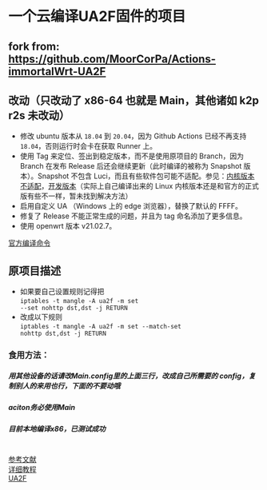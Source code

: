 
# 一个云编译UA2F固件的项目


## fork from: https://github.com/MoorCorPa/Actions-immortalWrt-UA2F

## 改动（只改动了 x86-64 也就是 Main，其他诸如 k2p r2s 未改动）

 - 修改 ubuntu 版本从 `18.04` 到 `20.04`，因为 Github Actions 已经不再支持 `18.04`，否则运行时会卡在获取 Runner 上。
 - 使用 Tag 来定位、签出到稳定版本，而不是使用原项目的 Branch，因为 Branch 在发布 Release 后还会继续更新（此时编译的被称为 Snapshot 版本）。Snapshot 不包含 Luci，而且有些软件包可能不适配。参见：[内核版本不适配](https://openwrt.org/faq/cannot_satisfy_dependencies)，[开发版本](https://openwrt.org/zh/releases/snapshot)（实际上自己编译出来的 Linux 内核版本还是和官方的正式版有些不一样，暂未找到解决方法）
 - 启用自定义 UA （Windows 上的 edge 浏览器），替换了默认的 FFFF。
 - 修复了 Release 不能正常生成的问题，并且为 tag 命名添加了更多信息。
 - 使用 openwrt 版本 v21.02.7。


[官方编译命令](https://openwrt.org/docs/guide-developer/toolchain/use-buildsystem)

## 原项目描述

* 如果要自己设置规则记得把
<br><code>iptables -t mangle -A ua2f -m set --set nohttp dst,dst -j RETURN</code>
* 改成以下规则
<br><code>iptables -t mangle -A ua2f -m set --match-set nohttp dst,dst -j RETURN</code>


### 食用方法：
##### 用其他设备的话请改Main.config里的上面三行，改成自己所需要的 config，复制别人的来用也行，下面的不要动哦
##### aciton务必使用Main
##### 目前本地编译x86，已测试成功

<br><a href="http://trac.gateworks.com/wiki/OpenWrt/kernelconfig">参考文献</a><br>
<a href="https://sunbk201public.notion.site/sunbk201public/OpenWrt-f59ae1a76741486092c27bc24dbadc59">详细教程</a><br>
<a href=“https://github.com/Zxilly/UA2F”>UA2F</a><br>